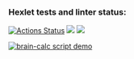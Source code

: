 ### Hexlet tests and linter status:
[![Actions Status](https://github.com/parnik74/python-project-49/actions/workflows/hexlet-check.yml/badge.svg)](https://github.com/parnik74/python-project-49/actions)
<a href="https://codeclimate.com/github/parnik74/python-project-49/maintainability"><img src="https://api.codeclimate.com/v1/badges/4d70812256be7dac6808/maintainability" /></a>
<a href="https://asciinema.org/a/4VsnTXuqZx0MnHSPW23GKvdfQ" target="_blank"><img src="https://asciinema.org/a/4VsnTXuqZx0MnHSPW23GKvdfQ.svg" /></a>

[![brain-calc script demo](https://asciinema.org/a/RVSFs0dKvHYFLlIDgPeuVqy8T.svg)](https://asciinema.org/a/RVSFs0dKvHYFLlIDgPeuVqy8T)
